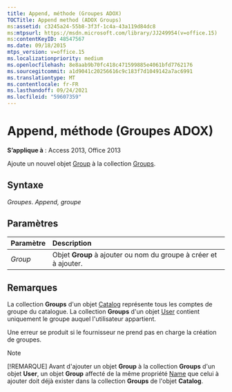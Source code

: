 ```yaml
---
title: Append, méthode (Groupes ADOX)
TOCTitle: Append method (ADOX Groups)
ms:assetid: c3245a24-55b8-3f3f-1c4a-43a119d84dc8
ms:mtpsurl: https://msdn.microsoft.com/library/JJ249954(v=office.15)
ms:contentKeyID: 48547567
ms.date: 09/18/2015
mtps_version: v=office.15
ms.localizationpriority: medium
ms.openlocfilehash: 8e8aab9b70fc418c471599885e4061bfd7762176
ms.sourcegitcommit: a1d9041c20256616c9c183f7d1049142a7ac6991
ms.translationtype: MT
ms.contentlocale: fr-FR
ms.lasthandoff: 09/24/2021
ms.locfileid: "59607359"
---
```

# <a name="append-method-adox-groups"></a>Append, méthode (Groupes ADOX)

**S’applique à** : Access 2013, Office 2013

Ajoute un nouvel objet [Group](group-object-adox.md) à la collection [Groups](groups-collection-adox.md).

## <a name="syntax"></a>Syntaxe

*Groupes*. *Append, groupe*

## <a name="parameters"></a>Paramètres

|Paramètre|Description|
|:--------|:----------|
|*Group* |Objet **Group** à ajouter ou nom du groupe à créer et à ajouter.|

## <a name="remarks"></a>Remarques

La collection **Groups** d'un objet [Catalog](catalog-object-adox.md) représente tous les comptes de groupe du catalogue. La collection **Groups** d'un objet [User](user-object-adox.md) contient uniquement le groupe auquel l'utilisateur appartient.

Une erreur se produit si le fournisseur ne prend pas en charge la création de groupes.

> [!NOTE]
> [!REMARQUE] Avant d'ajouter un objet **Group** à la collection **Groups** d'un objet **User**, un objet **Group** affecté de la même propriété [Name](name-property-adox.md) que celui à ajouter doit déjà exister dans la collection **Groups** de l'objet **Catalog**.


